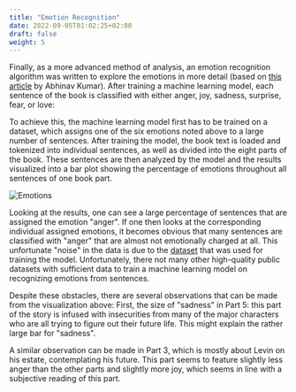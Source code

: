 ```yaml
---
title: "Emotion Recognition"
date: 2022-09-05T01:02:25+02:00
draft: false
weight: 5
---
```


Finally, as a more advanced method of analysis, an emotion recognition algorithm was written to explore the emotions in more detail (based on [this article](https://medium.com/analytics-vidhya/song-recommendation-based-on-textual-and-facial-emotion-recognition-a95e6259c5d8) by Abhinav Kumar). After training a machine learning model, each sentence of the book is classified with either anger, joy, sadness, surprise, fear, or love:

To achieve this, the machine learning model first has to be trained on a dataset, which assigns one of the six emotions noted above to a large number of sentences. After training the model, the book text is loaded and tokenized into individual sentences, as well as divided into the eight parts of the book. These sentences are then analyzed by the model and the results visualized into a bar plot showing the percentage of emotions throughout all sentences of one book part.

![Emotions](/img/emotions.png)

Looking at the results, one can see a large percentage of sentences that are assigned the emotion "anger". If one then looks at the corresponding individual assigned emotions, it becomes obvious that many sentences are classified with "anger" that are almost not emotionally charged at all. This unfortunate "noise" in the data is due to the [dataset](https://www.kaggle.com/datasets/praveengovi/emotions-dataset-for-nlp) that was used for training the model. Unfortunately, there not many other high-quality public datasets with sufficient data to train a machine learning model on recognizing emotions from sentences.

Despite these obstacles, there are several observations that can be made from the visualization above: First, the size of "sadness" in Part 5: this part of the story is infused with insecurities from many of the major characters who are all trying to figure out their future life. This might explain the rather large bar for "sadness".

A similar observation can be made in Part 3, which is mostly about Levin on his estate, contemplating his future. This part seems to feature slightly less anger than the other parts and slightly more joy, which seems in line with a subjective reading of this part.
